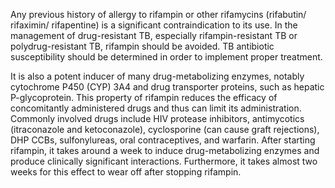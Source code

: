 Any previous history of allergy to rifampin or other rifamycins (rifabutin/ rifaximin/ rifapentine) is a significant contraindication to its use. In the management of drug-resistant TB, especially rifampin-resistant TB or polydrug-resistant TB, rifampin should be avoided. TB antibiotic susceptibility should be determined in order to implement proper treatment.

It is also a potent inducer of many drug-metabolizing enzymes, notably cytochrome P450 (CYP) 3A4 and drug transporter proteins, such as hepatic P-glycoprotein. This property of rifampin reduces the efficacy of concomitantly administered drugs and thus can limit its administration. Commonly involved drugs include HIV protease inhibitors, antimycotics (itraconazole and ketoconazole), cyclosporine (can cause graft rejections), DHP CCBs, sulfonylureas, oral contraceptives, and warfarin. After starting rifampin, it takes around a week to induce drug-metabolizing enzymes and produce clinically significant interactions. Furthermore, it takes almost two weeks for this effect to wear off after stopping rifampin.